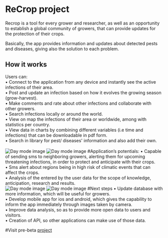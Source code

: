 # ReCrop project

Recrop is a tool for every grower and researcher, as well as an opportunity to establish a global community of growers, that can provide updates for the protection of their crops.

Basically, the app provides information and updates about detected pests and diseases, giving also the solution to each problem.

## How it works
Users can: <br>
•	Connect to the application from any device and instantly see the active infections of their area.<br>
•	Post and update an infection based on how it evolves the growing season (grow-harvest).<br>
•	Make comments and rate about other infections and collaborate with other growers.<br>
•	Search infections locally or around the world.<br>
•	View on map the infections of their area or worldwide, among with statistics per country.<br>
•	View data in charts by combining different variables (i.e time and infections) that can be downloadable in pdf form.<br>
•	Search in library for pest/ diseases' information and also add their own.<br>
<br>
![Day mode image](http://savecrop.org/app/img/dashboard.png)
![Day mode image](http://savecrop.org/app/img/details.png)
#Application’s potentials:
•	Capable of sending sms to neighboring growers, alerting them for upcoming threatening infections, in order to protect and anticipate with their crops.<br>
•	Sms alert about regions being in high risk of climatic events that can affect the crops.<br>
•	Analysis of the entered by the user data for the scope of knowledge, anticipation, research and results.<br>
![Day mode image](http://savecrop.org/app/img/maps.png)
![Day mode image](http://savecrop.org/app/img/statistics.png)
#Next steps
•	Update database with more information, which will be useful for growers.<br>
•	Develop mobile app for ios and android, which gives the capability to inform the app immediately through images taken by camera.<br>
•	Improve data analysis, so as to provide more open data to users and visitors.<br>
•	Creation of API, so other applications can make use of those data.

#Visit pre-beta <a href="http://savecrop.org">project</a>
